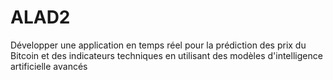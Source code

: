 # ALAD2
Développer une application en temps réel pour la prédiction des prix du Bitcoin et des indicateurs techniques en utilisant des modèles d'intelligence artificielle avancés
